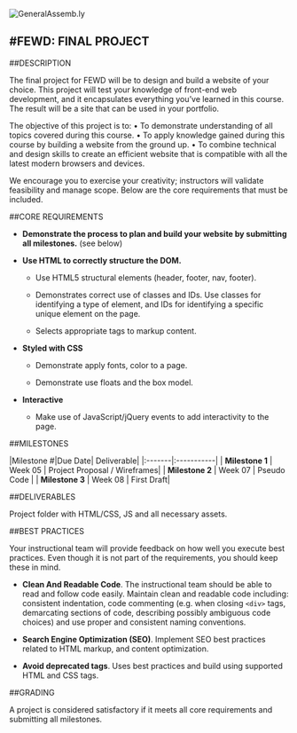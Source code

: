 ![GeneralAssemb.ly](https://github.com/generalassembly/ga-ruby-on-rails-for-devs/raw/master/images/ga.png "GeneralAssemb.ly")

#FEWD: FINAL PROJECT
--------

##DESCRIPTION

The final project for FEWD will be to design and build a website of your choice. This project will test your knowledge of front-end web development, and it encapsulates everything you’ve learned in this course. The result will be a site that can be used in your portfolio. The objective of this project is to:•	To demonstrate understanding of all topics covered during this course.•	To apply knowledge gained during this course by building a website from the ground up.•	To combine technical and design skills to create an efficient website that is compatible with all the latest modern browsers and devices. We encourage you to exercise your creativity; instructors will validate feasibility and manage scope. Below are the core requirements that must be included. 


##CORE REQUIREMENTS

*	__Demonstrate the process to plan and build your website by submitting all milestones.__ (see below)

*	__Use HTML to correctly structure the DOM.__ 
	*	Use HTML5 structural elements (header, footer, nav, footer).
	*	Demonstrates correct use of classes and IDs. Use classes for identifying a type of element, and IDs for identifying a specific unique element on the page.
	
	*	Selects appropriate tags to markup content.
	
*	__Styled with CSS__
	*	Demonstrate apply fonts, color to a page.
	
	*	Demonstrate use floats and the box model.
	
*	__Interactive__
	*	Make use of JavaScript/jQuery events to add interactivity to the page. 


##MILESTONES

|Milestone #|Due Date| Deliverable|
|:-------|:-----------|
| __Milestone 1__ | Week 05 | Project Proposal / Wireframes|
| __Milestone 2__ | Week 07 | Pseudo Code |
| __Milestone 3__ | Week 08 | First Draft|


##DELIVERABLES

Project folder with HTML/CSS, JS and all necessary assets.

##BEST PRACTICES

Your instructional team will provide feedback on how well you execute best practices. Even though it is not part of the requirements, you should keep these in mind. *	__Clean And Readable Code__. The instructional team should be able to read and follow code easily.  Maintain clean and readable code including: consistent indentation, code commenting (e.g. when closing ```<div>``` tags, demarcating sections of code, describing possibly ambiguous code choices) and use proper and consistent naming conventions.*	__Search Engine Optimization (SEO)__. Implement SEO best practices related to HTML markup, and content optimization.*	__Avoid deprecated tags__. Uses best practices and build using supported HTML and CSS tags.

##GRADING

A project is considered satisfactory if it meets all core requirements and submitting all milestones.
